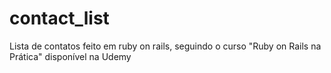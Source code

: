# contact_list
Lista de contatos feito em ruby on rails, seguindo o curso "Ruby on Rails na Prática" disponível na Udemy
